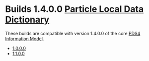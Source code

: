 # Builds 1.4.0.0 [Particle Local Data Dictionary](../src)

These builds are compatible with version 1.4.0.0 of the core [PDS4 Information Model](https://pds.nasa.gov/pds4/doc/im/).

- [1.0.0.0](1.0.0.0)
- [1.1.0.0](1.1.0.0)